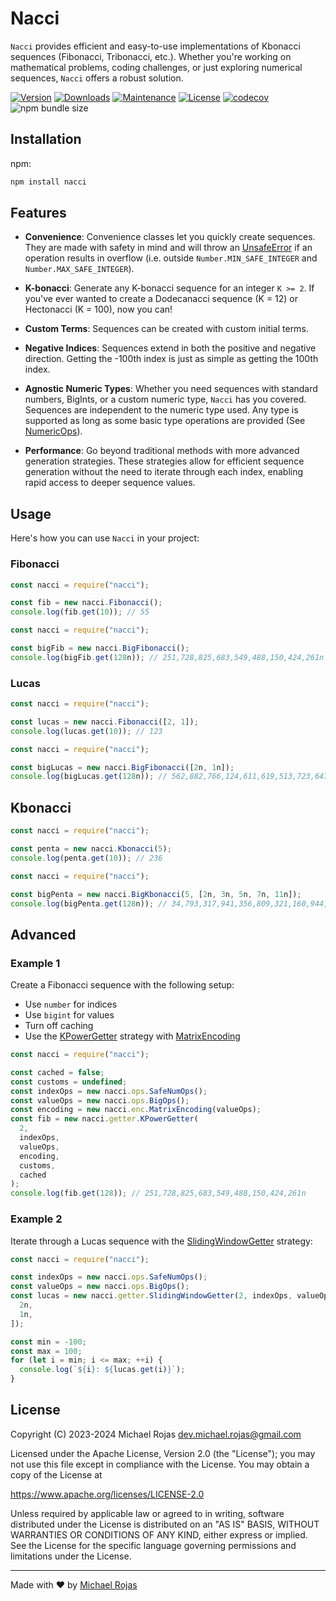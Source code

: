 # Nacci

`Nacci` provides efficient and easy-to-use implementations of Kbonacci sequences (Fibonacci, Tribonacci, etc.). Whether you're working on mathematical problems, coding challenges, or just exploring numerical sequences, `Nacci` offers a robust solution.

[![Version](https://img.shields.io/npm/v/nacci.svg)](https://www.npmjs.com/package/nacci)
[![Downloads](https://img.shields.io/npm/dm/nacci.svg)](https://www.npmjs.com/package/nacci)
[![Maintenance](https://img.shields.io/maintenance/yes/2024.svg)](https://github.com/havelessbemore/nacci/graphs/commit-activity)
[![License](https://img.shields.io/github/license/havelessbemore/nacci.svg)](https://github.com/havelessbemore/nacci/blob/master/LICENSE)
[![codecov](https://codecov.io/gh/havelessbemore/nacci/graph/badge.svg?token=F362G7C9U0)](https://codecov.io/gh/havelessbemore/nacci)
![npm bundle size](https://img.shields.io/bundlephobia/minzip/nacci)


## Installation

npm:

```bash
npm install nacci
```

## Features

- **Convenience**: Convenience classes let you quickly create sequences. They are made with safety in mind and will throw an [UnsafeError](./src/error/unsafeError.ts) if an operation results in overflow (i.e. outside `Number.MIN_SAFE_INTEGER` and `Number.MAX_SAFE_INTEGER`).

- **K-bonacci**: Generate any K-bonacci sequence for an integer `K >= 2`. If you've ever wanted to create a Dodecanacci sequence (K = 12) or Hectonacci (K = 100), now you can!

- **Custom Terms**: Sequences can be created with custom initial terms.

- **Negative Indices**: Sequences extend in both the positive and negative direction. Getting the -100th index is just as simple as getting the 100th index.

- **Agnostic Numeric Types**: Whether you need sequences with standard numbers, BigInts, or a custom numeric type, `Nacci` has you covered. Sequences are independent to the numeric type used. Any type is supported as long as some basic type operations are provided (See [NumericOps](./src/ops/numericOps.ts)).

- **Performance**: Go beyond traditional methods with more advanced generation strategies. These strategies allow for efficient sequence generation without the need to iterate through each index, enabling rapid access to deeper sequence values.

## Usage

Here's how you can use `Nacci` in your project:

### Fibonacci

```javascript
const nacci = require("nacci");

const fib = new nacci.Fibonacci();
console.log(fib.get(10)); // 55
```

```javascript
const nacci = require("nacci");

const bigFib = new nacci.BigFibonacci();
console.log(bigFib.get(128n)); // 251,728,825,683,549,488,150,424,261n
```

### Lucas

```javascript
const nacci = require("nacci");

const lucas = new nacci.Fibonacci([2, 1]);
console.log(lucas.get(10)); // 123
```

```javascript
const nacci = require("nacci");

const bigLucas = new nacci.BigFibonacci([2n, 1n]);
console.log(bigLucas.get(128n)); // 562,882,766,124,611,619,513,723,647n
```

## Kbonacci

```javascript
const nacci = require("nacci");

const penta = new nacci.Kbonacci(5);
console.log(penta.get(10)); // 236
```

```javascript
const nacci = require("nacci");

const bigPenta = new nacci.BigKbonacci(5, [2n, 3n, 5n, 7n, 11n]);
console.log(bigPenta.get(128n)); // 34,793,317,941,356,809,321,160,944,117,101,129,141n
```

## Advanced

### Example 1

Create a Fibonacci sequence with the following setup:

- Use `number` for indices
- Use `bigint` for values
- Turn off caching
- Use the [KPowerGetter](./src/kbonacci/getter/kPowerGetter.ts) strategy with [MatrixEncoding](./src/kbonacci/encoding/matrix/matrixEncoding.ts)

```javascript
const nacci = require("nacci");

const cached = false;
const customs = undefined;
const indexOps = new nacci.ops.SafeNumOps();
const valueOps = new nacci.ops.BigOps();
const encoding = new nacci.enc.MatrixEncoding(valueOps);
const fib = new nacci.getter.KPowerGetter(
  2,
  indexOps,
  valueOps,
  encoding,
  customs,
  cached
);
console.log(fib.get(128)); // 251,728,825,683,549,488,150,424,261n
```

### Example 2

Iterate through a Lucas sequence with the [SlidingWindowGetter](./src/kbonacci/getter/slidingWindowGetter.ts) strategy:

```javascript
const nacci = require("nacci");

const indexOps = new nacci.ops.SafeNumOps();
const valueOps = new nacci.ops.BigOps();
const lucas = new nacci.getter.SlidingWindowGetter(2, indexOps, valueOps, [
  2n,
  1n,
]);

const min = -100;
const max = 100;
for (let i = min; i <= max; ++i) {
  console.log(`${i}: ${lucas.get(i)}`);
}
```

## License

Copyright (C) 2023-2024 Michael Rojas <dev.michael.rojas@gmail.com>

Licensed under the Apache License, Version 2.0 (the "License");
you may not use this file except in compliance with the License.
You may obtain a copy of the License at

https://www.apache.org/licenses/LICENSE-2.0

Unless required by applicable law or agreed to in writing, software
distributed under the License is distributed on an "AS IS" BASIS,
WITHOUT WARRANTIES OR CONDITIONS OF ANY KIND, either express or implied.
See the License for the specific language governing permissions and
limitations under the License.

---

Made with ❤️ by [Michael Rojas](https://github.com/havelessbemore)
